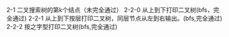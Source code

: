 2-1 二叉搜索树的第k个结点（未完全通过）
2-2-0 从上到下打印二叉树(bfs，完全通过)
2-2-1 从上到下按层打印二叉树，同层节点从左到右输出。(bfs,完全通过)
2-2-2 按之字型打印二叉树(bfs,完全通过)

